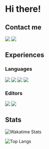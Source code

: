 # Hi there!


## Contact me
<a target="_blank" href="https://twitter.com/intent/follow?screen_name=bigbluecore">![](https://img.shields.io/badge/Twitter-BigBlueCore-blue?style=for-the-badge)</a>
![](https://img.shields.io/badge/Discord-bluekossa-7289da?style=for-the-badge&logo=discord)

## Experiences

### Languages
![](https://img.shields.io/badge/Lang-Rust-dea584?style=for-the-badge&logo=rust)
![](https://img.shields.io/badge/Lang-JS-f1e05a?style=for-the-badge&logo=javascript)
![](https://img.shields.io/badge/Lang-Python-3572A5?style=for-the-badge&logo=python)
![](https://img.shields.io/badge/Lang-Lua-000080?style=for-the-badge&logo=lua)

### Editors
![](https://img.shields.io/badge/Editor-neovim-199f4b?style=for-the-badge&logo=neovim)
![](https://img.shields.io/badge/Editor-vsc-blue?style=for-the-badge&logo=visual%20studio%20code)

## Stats
![Wakatime Stats](https://github-readme-stats.vercel.app/api/wakatime?username=Bluecore&bg_color=ffffff00&title_color=199f4b&border_color=ffffff2f&custom_title=Coding%20Activity&layout=compact&range=last_7_days)

![Top Langs](https://github-readme-stats.vercel.app/api/top-langs/?username=bluekossa&layout=pie&bg_color=ffffff00&title_color=199f4b&border_color=ffffff2f)
